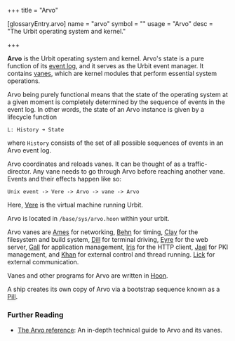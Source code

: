 +++
title = "Arvo"

[glossaryEntry.arvo]
name = "arvo"
symbol = ""
usage = "Arvo"
desc = "The Urbit operating system and kernel."

+++

**Arvo** is the Urbit operating system and kernel. Arvo's state is a pure
function of its [event log](/glossary/eventlog), and it serves as the
Urbit event manager. It contains [vanes](/glossary/vane), which are
kernel modules that perform essential system operations.

Arvo being purely functional means that the state of the operating system at a
given moment is completely determined by the sequence of events in the event
log. In other words, the state of an Arvo instance is given by a lifecycle
function

```
L: History ➜ State
```

where `History` consists of the set of all possible sequences of events in an
Arvo event log.

Arvo coordinates and reloads vanes. It can be thought of as a traffic-director.
Any vane needs to go through Arvo before reaching another vane. Events and their
effects happen like so:

```
Unix event -> Vere -> Arvo -> vane -> Arvo
```

Here, [Vere](/glossary/vere) is the virtual machine running Urbit.

Arvo is located in `/base/sys/arvo.hoon` within your urbit.

Arvo vanes are [Ames](/glossary/ames) for networking,
[Behn](/glossary/behn) for timing, [Clay](/glossary/clay)
for the filesystem and build system, [Dill](/glossary/dill) for
terminal driving, [Eyre](/glossary/eyre) for the web server,
[Gall](/glossary/gall) for application management,
[Iris](/glossary/iris) for the HTTP client,
[Jael](/glossary/jael) for PKI management, and
[Khan](/glossary/khan) for external control and thread running.
[Lick](/glossary/lick) for external communication.

Vanes and other programs for Arvo are written in [Hoon](/glossary/hoon).

A ship creates its own copy of Arvo via a bootstrap sequence known as a
[Pill](/glossary/pill).

### Further Reading

- [The Arvo reference](/system/kernel): An in-depth technical
  guide to Arvo and its vanes.
